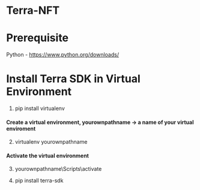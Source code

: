 # Terra-NFT


# Prerequisite
Python - https://www.python.org/downloads/

# Install Terra SDK in Virtual Environment
1) pip install virtualenv

#### Create a virtual environment, yourownpathname -> a name of your virtual enviroment
2) virtualenv yourownpathname

#### Activate the virtual environment
3) yourownpathname\Scripts\activate

4) pip install terra-sdk

